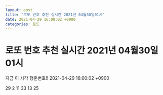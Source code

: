 ```yaml
---
layout: post
title: "로또 번호 추천 실시간 2021년 04월30일01시"
date: 2021-04-29 16:00:02 +0900
categories: 로또
---
```


# 로또 번호 추천 실시간 2021년 04월30일01시

지금 이 시각 행운번호!! 2021-04-29 16:00:02 +0900

 29  2  11  33  13  25 

